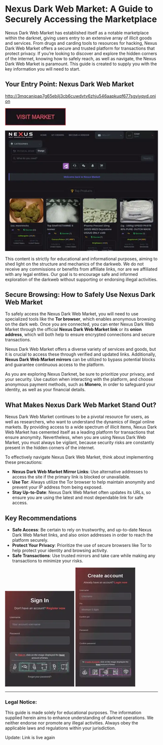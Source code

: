 # Nexus Dark Web Market: A Guide to Securely Accessing the Marketplace

Nexus Dark Web Market has established itself as a notable marketplace within the darknet, giving users entry to an extensive array of illicit goods and services. From drugs and carding tools to resources for hacking, Nexus Dark Web Market offers a secure and trusted platform for transactions that protect privacy. If you’re looking to discover and explore the hidden corners of the internet, knowing how to safely reach, as well as navigate, the Nexus Dark Web Market is paramount. This guide is created to supply you with the key information you will need to start.

## Your Entry Point: Nexus Dark Web Market

http://3mqcanipap7g65ebjlj3cb6cuwdvtv6zhju546aapkuqf677sgyiyqyd.onion

[<img src="/references/summary.webp" width="200">](http://3mqcanipap7g65ebjlj3cb6cuwdvtv6zhju546aapkuqf677sgyiyqyd.onion)

<a href="http://3mqcanipap7g65ebjlj3cb6cuwdvtv6zhju546aapkuqf677sgyiyqyd.onion"><img src="/references/page.webp" alt="image" style="max-width: 100%;"></a>

This content is strictly for educational and informational purposes, aiming to shed light on the structure and mechanics of the darkweb. We do not receive any commissions or benefits from affiliate links, nor are we affiliated with any legal entities. Our goal is to encourage safe and informed exploration of the darkweb without supporting or endorsing illegal activities.

## Secure Browsing: How to Safely Use Nexus Dark Web Market

To safely access the Nexus Dark Web Market, you will need to use specialized tools like the **Tor browser**, which enables anonymous browsing on the dark web. Once you are connected, you can enter Nexus Dark Web Market through the official **Nexus Dark Web Market link** or its **onion address**, which will both help to ensure encrypted connections and secure transactions.

Nexus Dark Web Market offers a diverse variety of services and goods, but it is crucial to access these through verified and updated links. Additionally, **Nexus Dark Web Market mirrors** can be utilized to bypass potential blocks and guarantee continuous access to the platform.

As you are exploring Nexus Darknet, be sure to prioritize your privacy, and your security. Use caution when interacting with the platform, and choose anonymous payment methods, such as **Monero**, in order to safeguard your identity, as well as your financial details.

## What Makes Nexus Dark Web Market Stand Out?

Nexus Dark Web Market continues to be a pivotal resource for users, as well as researchers, who want to understand the dynamics of illegal online markets. By providing access to a wide spectrum of illicit items, Nexus Dark Web Market has cemented itself as a leading platform for transactions that ensure anonymity. Nevertheless, when you are using Nexus Dark Web Market, you must always be vigilant, because security risks are constantly present in the hidden corners of the internet.

To effectively navigate Nexus Dark Web Market, think about implementing these precautions:

-   **Nexus Dark Web Market Mirror Links**: Use alternative addresses to access the site if the primary link is blocked or unavailable.
-   **Use Tor**: Always utilize the Tor browser to help maintain anonymity and prevent your IP address from being exposed.
-   **Stay Up-to-Date**: Nexus Dark Web Market often updates its URLs, so ensure you are using the latest and most dependable link for safe access.

## Key Recommendations

-   **Safe Access**: Be certain to rely on trustworthy, and up-to-date Nexus Dark Web Market links, and also onion addresses in order to reach the platform securely.
-   **Protect Your Privacy**: Prioritize the use of secure browsers like Tor to help protect your identity and browsing activity.
-   **Safe Transactions**: Use trusted mirrors and take care while making any transactions to minimize your risks.

<a href="http://3mqcanipap7g65ebjlj3cb6cuwdvtv6zhju546aapkuqf677sgyiyqyd.onion"><img src="/references/cache.webp" alt="image" style="max-width: 100%;"></a>
<a href="http://3mqcanipap7g65ebjlj3cb6cuwdvtv6zhju546aapkuqf677sgyiyqyd.onion"><img src="/references/reset.webp" alt="image" style="max-width: 100%;"></a>

---

### Legal Notice:

This guide is made solely for educational purposes. The information supplied herein aims to enhance understanding of darknet operations. We neither endorse nor promote any illegal activities. Always obey the applicable laws and regulations within your jurisdiction.



Update: Link is live again